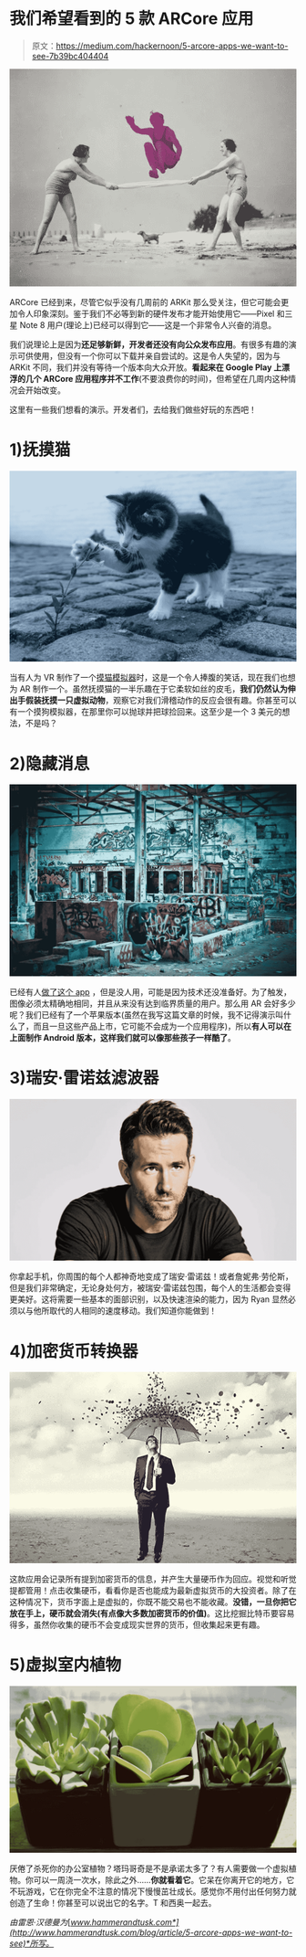 # 我们希望看到的 5 款 ARCore 应用

> 原文：<https://medium.com/hackernoon/5-arcore-apps-we-want-to-see-7b39bc404404>

![](img/052bdf0d24aa36efff93d2f075db5dac.png)

ARCore 已经到来，尽管它似乎没有几周前的 ARKit 那么受关注，但它可能会更加令人印象深刻。鉴于我们不必等到新的硬件发布才能开始使用它——Pixel 和三星 Note 8 用户(理论上)已经可以得到它——这是一个非常令人兴奋的消息。

我们说理论上是因为**还足够新鲜，开发者还没有向公众发布应用**。有很多有趣的演示可供使用，但没有一个你可以下载并亲自尝试的。这是令人失望的，因为与 ARKit 不同，我们并没有等待一个版本向大众开放。**看起来在 Google Play 上漂浮的几个 ARCore 应用程序并不工作**(不要浪费你的时间)，但希望在几周内这种情况会开始改变。

这里有一些我们想看的演示。开发者们，去给我们做些好玩的东西吧！

# 1)抚摸猫

![](img/805c0e2ff8dc279394ecf0609b42b119.png)

当有人为 VR 制作了一个[摸猫模拟器](https://www.youtube.com/watch?v=LRwhGNjILaA)时，这是一个令人捧腹的笑话，现在我们也想为 AR 制作一个。虽然抚摸猫的一半乐趣在于它柔软如丝的皮毛，**我们仍然认为伸出手假装抚摸一只虚拟动物**，观察它对我们滑稽动作的反应会很有趣。你甚至可以有一个摸狗模拟器，在那里你可以抛球并把球捡回来。这至少是一个 3 美元的想法，不是吗？

# 2)隐藏消息

![](img/ab6c231388268404bb65c4b61f062c1e.png)

已经有人[做了这个 app](https://www.cnet.com/news/virtual-graffiti-app-stiktu-gets-worldwide-release/) ，但是没人用，可能是因为技术还没准备好。为了触发，图像必须太精确地相同，并且从来没有达到临界质量的用户。那么用 AR 会好多少呢？我们已经有了一个苹果版本(虽然在我写这篇文章的时候，我不记得演示叫什么了，而且一旦这些产品上市，它可能不会成为一个应用程序)，所以**有人可以在上面制作 Android 版本，这样我们就可以像那些孩子一样酷了**。

# 3)瑞安·雷诺兹滤波器

![](img/24e0652a5611df53bce23595f2424e03.png)

你拿起手机，你周围的每个人都神奇地变成了瑞安·雷诺兹！或者詹妮弗·劳伦斯，但是我们非常确定，无论身处何方，被瑞安·雷诺兹包围，每个人的生活都会变得更美好。这将需要一些基本的面部识别，以及快速渲染的能力，因为 Ryan 显然必须以与他所取代的人相同的速度移动。我们知道你能做到！

# 4)加密货币转换器

![](img/d6af8eba83a652ed07a7210574014272.png)

这款应用会记录所有提到加密货币的信息，并产生大量硬币作为回应。视觉和听觉提都管用！点击收集硬币，看看你是否也能成为最新虚拟货币的大投资者。除了在这种情况下，货币字面上是虚拟的，你既不能交易也不能收藏。**没错，一旦你把它放在手上，硬币就会消失(有点像大多数加密货币的价值)**。这比挖掘比特币要容易得多，虽然你收集的硬币不会变成现实世界的货币，但收集起来更有趣。

# 5)虚拟室内植物

![](img/12632edb4dcdf51604149f4be3d6e895.png)

厌倦了杀死你的办公室植物？塔玛哥奇是不是承诺太多了？有人需要做一个虚拟植物。你可以一周浇一次水，除此之外……**你就看着它**。它呆在你离开它的地方，它不玩游戏，它在你完全不注意的情况下慢慢茁壮成长。感觉你不用付出任何努力就创造了生命！你甚至可以说出它的名字。T 和西奥一起去。

*由雷恩·汉德曼为*[*www.hammerandtusk.com*](http://www.hammerandtusk.com/blog/article/5-arcore-apps-we-want-to-see)*所写。*